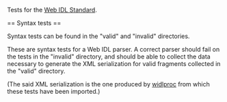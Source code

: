 Tests for the [Web IDL Standard](https://webidl.spec.whatwg.org/).

== Syntax tests ==

Syntax tests can be found in the "valid" and "invalid" directories.

These are syntax tests for a Web IDL parser. A correct parser should fail on the tests in the "invalid" directory, and should be able to collect the data necessary to generate the XML serialization for valid fragments collected in the "valid" directory.

(The said XML serialization is the one produced by [widlproc](https://github.com/dontcallmedom/widlproc) from which these tests have been imported.)
